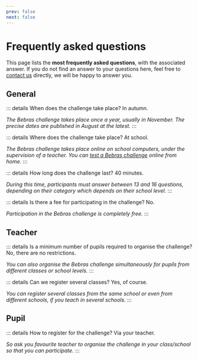 ```yaml
---
prev: false
next: false
---
```


# Frequently asked questions

This page lists the **most frequently asked questions**, with the associated answer. If you do not find an answer to your questions here, feel free to [contact us](../about/contact/) directly, we will be happy to answer you.

## General

::: details When does the challenge take place?
In autumn.

_The Bebras challenge takes place once a year, usually in November. The precise dates are published in August at the latest._
:::

::: details Where does the challenge take place?
At school.

_The Bebras challenge takes place online on school computers, under the supervision of a teacher. You can [test a Bebras challenge](https://bebras.ugent.be) online from home._
:::

::: details How long does the challenge last?
40 minutes.

_During this time, participants must answer between 13 and 16 questions, depending on their category which depends on their school level._
:::

::: details Is there a fee for participating in the challenge?
No.

_Participation in the Bebras challenge is completely free._
:::

## Teacher

::: details Is a minimum number of pupils required to organise the challenge?
No, there are no restrictions.

_You can also organise the Bebras challenge simultaneously for pupils from different classes or school levels._
:::

::: details Can we register several classes?
Yes, of course.

_You can register several classes from the same school or even from different schools, if you teach in several schools._
:::

## Pupil

::: details How to register for the challenge?
Via your teacher.

_So ask you favourite teacher to organise the challenge in your class/school so that you can participate._
:::
